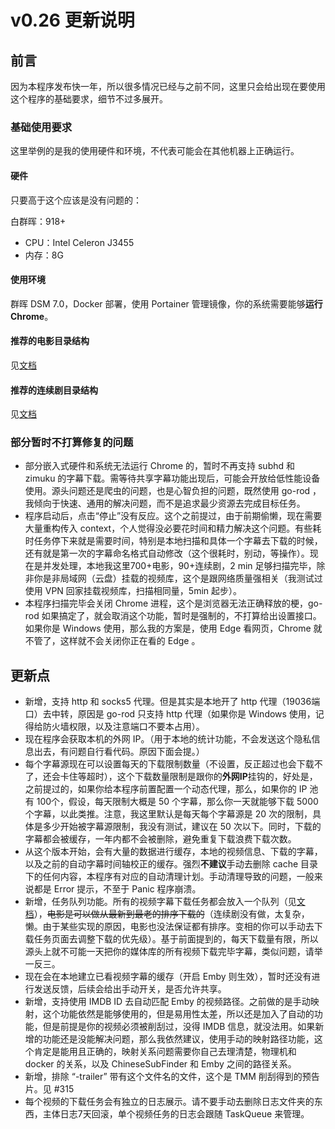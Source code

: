 # v0.26 更新说明

## 前言

因为本程序发布快一年，所以很多情况已经与之前不同，这里只会给出现在要使用这个程序的基础要求，细节不过多展开。

### 基础使用要求

这里举例的是我的使用硬件和环境，不代表可能会在其他机器上正确运行。

#### 硬件

只要高于这个应该是没有问题的：

白群晖：918+

* CPU：Intel Celeron J3455
* 内存：8G

#### 使用环境

群晖 DSM 7.0，Docker 部署，使用 Portainer 管理镜像，你的系统需要能够**运行 Chrome**。

#### 推荐的电影目录结构

见[文档](https://github.com/allanpk716/ChineseSubFinder/blob/docs/DesignFile/%E7%94%B5%E5%BD%B1%E7%9A%84%E6%8E%A8%E8%8D%90%E7%9B%AE%E5%BD%95%E7%BB%93%E6%9E%84.md)

#### 推荐的连续剧目录结构

见[文档](https://github.com/allanpk716/ChineseSubFinder/blob/docs/DesignFile/%E8%BF%9E%E7%BB%AD%E5%89%A7%E7%9B%AE%E5%BD%95%E7%BB%93%E6%9E%84%E8%A6%81%E6%B1%82.md)

### 部分暂时不打算修复的问题

* 部分嵌入式硬件和系统无法运行 Chrome 的，暂时不再支持 subhd 和 zimuku 的字幕下载。需等待共享字幕功能出现后，可能会开放给低性能设备使用。源头问题还是爬虫的问题，也是心智负担的问题，既然使用 go-rod ，我倾向于快速、通用的解决问题，而不是追求最少资源去完成目标任务。
* 程序启动后，点击“停止”没有反应。这个之前提过，由于前期偷懒，现在需要大量重构传入 context，个人觉得没必要花时间和精力解决这个问题。有些耗时任务停下来就是需要时间，特别是本地扫描和具体一个字幕去下载的时候，还有就是第一次的字幕命名格式自动修改（这个很耗时，别动，等操作）。现在是并发处理，本地我这里700+电影，90+连续剧，2 min 足够扫描完毕，除非你是非局域网（云盘）挂载的视频库，这个是跟网络质量强相关（我测试过使用 VPN 回家挂载视频库，扫描相同量，5min 起步）。
* 本程序扫描完毕会关闭 Chrome 进程，这个是浏览器无法正确释放的梗，go-rod 如果搞定了，就会取消这个功能，暂时是强制的，不打算给出设置接口。如果你是 Windows 使用，那么我的方案是，使用 Edge 看网页，Chrome 就不管了，这样就不会关闭你正在看的 Edge 。

## 更新点

* 新增，支持 http 和 socks5 代理。但是其实是本地开了 http 代理（19036端口）去中转，原因是 go-rod 只支持 http 代理（如果你是 Windows 使用，记得给防火墙权限，以及注意端口不要本占用）。
* 现在程序会获取本机的外网 IP。（用于本地的统计功能，不会发送这个隐私信息出去，有问题自行看代码。原因下面会提。）
* 每个字幕源现在可以设置每天的下载限制数量（不设置，反正超过也会下载不了，还会卡住等超时），这个下载数量限制是跟你的**外网IP**挂钩的，好处是，之前提过的，如果你给本程序前置配置一个动态代理，那么，如果你的 IP 池有 100个，假设，每天限制大概是 50 个字幕，那么你一天就能够下载 5000 个字幕，以此类推。注意，我这里默认是每天每个字幕源是 20 次的限制，具体是多少开始被字幕源限制，我没有测试，建议在 50 次以下。同时，下载的字幕都会被缓存，一年内都不会被删除，避免重复下载浪费下载次数。
* 从这个版本开始，会有大量的数据进行缓存，本地的视频信息、下载的字幕，以及之前的自动字幕时间轴校正的缓存。强烈**不建议**手动去删除 cache 目录下的任何内容，本程序有对应的自动清理计划。手动清理导致的问题，一般来说都是 Error 提示，不至于 Panic 程序崩溃。
* 新增，任务队列功能。所有的视频字幕下载任务都会放入一个队列（见[文档](https://github.com/allanpk716/ChineseSubFinder/tree/docs/DesignFile/%E4%BB%BB%E5%8A%A1%E9%98%9F%E5%88%97%E8%AE%BE%E8%AE%A1)），~~电影是可以做从最新到最老的排序下载的~~（连续剧没有做，太复杂，懒。由于某些实现的原因，电影也没法保证都有排序。变相的你可以手动去下载任务页面去调整下载的优先级）。基于前面提到的，每天下载量有限，所以源头上就不可能一天把你的媒体库的所有视频下载完毕字幕，类似问题，请举一反三。 
* 现在会在本地建立已看视频字幕的缓存（开启 Emby 则生效），暂时还没有进行发送反馈，后续会给出手动开关，是否允许共享。
* 新增，支持使用 IMDB ID 去自动匹配 Emby 的视频路径。之前做的是手动映射，这个功能依然是能够使用的，但是易用性太差，所以还是加入了自动的功能，但是前提是你的视频必须被削刮过，没得 IMDB 信息，就没法用。如果新增的功能还是没能解决问题，那么我依然建议，使用手动的映射路径功能，这个肯定是能用且正确的，映射关系问题需要你自己去理清楚，物理机和 docker 的关系，以及 ChineseSubFinder 和 Emby 之间的路径关系。
* 新增，排除 “-trailer” 带有这个文件名的文件，这个是 TMM 削刮得到的预告片。见 #315
* 每个视频的下载任务会有独立的日志展示。请不要手动去删除日志文件夹的东西，主体日志7天回滚，单个视频任务的日志会跟随 TaskQueue 来管理。
